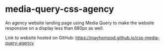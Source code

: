 # media-query-css-agency
An agency website landing page using Media Query to make the website responsive on a display less than 680px as well.

Link to website hosted on GitHub: https://mayhemood.github.io/css-media-query-agency
